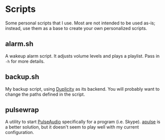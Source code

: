 Scripts
=======
Some personal scripts that I use. Most are not intended to be used as-is; instead, use them as a base to create your own personalized scripts.

alarm.sh
--------
A wakeup alarm script. It adjusts volume levels and plays a playlist. Pass in `-h` for more details.

backup.sh
---------
My backup script, using [Duplicity](http://www.nongnu.org/duplicity/) as its backend. You will probably want to change the paths defined in the script.

pulsewrap
---------
A utility to start [PulseAudio](https://wiki.freedesktop.org/www/Software/PulseAudio/) specifically for a program (i.e. Skype). [apulse](https://github.com/i-rinat/apulse) is a better solution, but it doesn't seem to play well with my current configuration.

